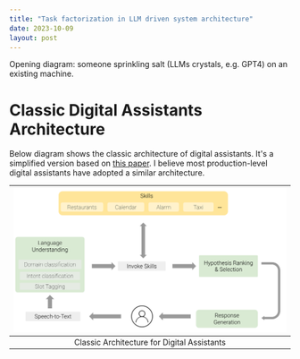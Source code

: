 ```yaml
---
title: "Task factorization in LLM driven system architecture"
date: 2023-10-09
layout: post
---
```


Opening diagram: someone sprinkling salt (LLMs crystals, e.g. GPT4) on an existing machine.

# Classic Digital Assistants Architecture 

Below diagram shows the classic architecture of digital assistants. It's a simplified version based on [this paper](https://www.microsoft.com/en-us/research/wp-content/uploads/2016/12/CortanaLUDialog-FromSLTproceedings.pdf). I believe most production-level digital assistants have adopted a similar architecture.


 |![Classic Architecture for Digital Assistants](/assets/lm_task_factorization/classic_architecture.png)|
 |:--:|
 |Classic Architecture for Digital Assistants|



 